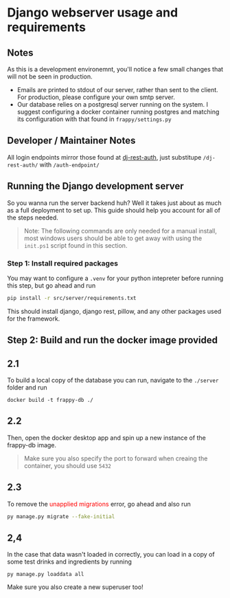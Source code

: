 # Django webserver usage and requirements

## Notes

As this is a development environemnt, you'll notice a few small changes that will not be seen in production.

- Emails are printed to stdout of our server, rather than sent to the client.  For production, please configure your own smtp server.
- Our database relies on a postgresql server running on the system.  I suggest configuring a docker container running postgres and matching its configuration with that found in `frappy/settings.py`

## Developer / Maintainer Notes

All login endpoints mirror those found at [dj-rest-auth](https://dj-rest-auth.readthedocs.io/en/latest/api_endpoints.html), just substitupe `/dj-rest-auth/` with `/auth-endpoint/`

## Running the Django development server

So you wanna run the server backend huh? Well it takes just about as much as a full deployment to set up. This guide should help you account for all of the steps needed.

> Note: The following commands are only needed for a manual install, most windows users should be able to get away with using the `init.ps1` script found in this section.
>
### Step 1: Install required packages

You may want to configure a `.venv` for your python intepreter before running this step, but go ahead and run

```bash
pip install -r src/server/requirements.txt
```

This should install django, django rest, pillow, and any other packages used for the framework.

## Step 2: Build and run the docker image provided

## 2.1

To build a local copy of the database you can run, navigate to the `./server` folder and run

```shell
docker build -t frappy-db ./
```

## 2.2

Then, open the docker desktop app and spin up a new instance of the frappy-db image.
> Make sure you also specify the port to forward when creaing the container, you should use `5432`

## 2.3

To remove the <span style="color:red">unapplied migrations</span> error, go ahead and also run

```bash
py manage.py migrate --fake-initial
```

## 2,4

In the case that data wasn't loaded in correctly, you can load in a copy of some test drinks and ingredients by running

```
py manage.py loaddata all
```

Make sure you also create a new superuser too!
